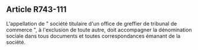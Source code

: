 Article R743-111
----
L'appellation de " société titulaire d'un office de greffier de tribunal de
commerce ", à l'exclusion de toute autre, doit accompagner la dénomination
sociale dans tous documents et toutes correspondances émanant de la société.
